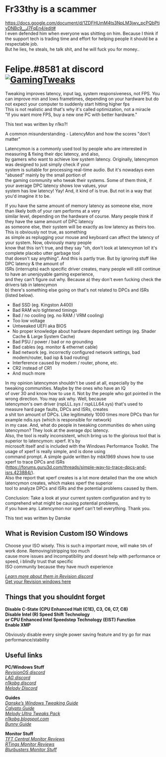 # Fr33thy is a scammer<br/>
https://docs.google.com/document/d/1ZDFHUmM4ts3NpLM3jwv_pcPQbPtivDNBc9__J7FqEn4/edit#<br/>
I even defended him when everyone was shitting on him. Because I think if the support tech is trading time and 
effort for helping people it should be a respectable job.<br/>
But he lies, he steals, he talk shit, and he will fuck you for money..<br/>

# Felipe.#8581 at discord [![GamingTweaks](https://img.shields.io/badge/support-me-green.svg)](https://www.paypal.com/cgi-bin/webscr?cmd=_s-xclick&hosted_button_id=53DKRDTP43ZAG&source=url)

Tweaking improves latency, input lag, system responsiveness, not FPS. You can improve min and lows frametimes, 
depending on your hardware but do not expect your computer to suddenly start hitting higher fps<br/>
This is not realistic and that's why it's called optimization, not a miracle<br/>
"If you want more FPS, buy a new one PC with better hardware."<br/>

This text was written by n1ko?!

A common misunderstanding - LatencyMon and how the scores "don't matter"<br/>

Latencymon is a commonly used tool by people who are interested in measuring & fixing their dpc latency, and also, <br/>
by gamers who want to achieve low system latency. Originally, latencymon was designed to just simply check if your <br/>
system is suitable for processing real-time audio. But it's nowadays even "abused" mainly by the small portion of<br/>
the gaming community who tweak their systems. Some of them think, if your average DPC latency shows low values, your<br/>
system has low latency! Yay! And, it kind of is true. But not in a way that you'd imagine it to be.<br/>

If you have the same amount of memory latency as someone else, more than likely both of your ram performs at a very <br/>
similar level, depending on the hardware of course. Many people think if they have the same amount of DPC latency <br/>
as someone else, their system will be exactly as low latency as theirs too. This is obviously not true, as something<br/>
as simple as replugging your mouse and keyboard can affect the latency of your system. Now, obviously many people <br/>
know that this isn't true, and they say "oh, don't look at latencymon lol! it's complete placebo utter garbage tool<br/>
that doesn't say anything". And this is partly true. But by ignoring stuff like DPC latency & the amount of <br/>
ISRs (interrupts) each specific driver creates, many people will still continue to have an unenjoyable gaming experience,<br/>
and they can't figure out why. Because a) they don't even fucking check the drivers tab in latencymon <br/>
b) there's something else going on that's not related to DPCs and ISRs (listed below).<br/>

- Bad SSD (eg. Kingston A400)<br/>
- Bad RAM w/o tightened timings<br/>
- Bad / no cooling (eg. no RAM / VRM cooling)<br/>
- Too low voltage<br/>
- Untweaked UEFI aka BIOS<br/>
- No proper knowledge about hardware dependant settings (eg. Shader Cache & Large System Cache)<br/>
- Bad PSU / power / bad or no grounding<br/>
- Bad cables (eg. monitor & ethernet cable)<br/>
- Bad network (eg. incorrectly configured network settings, bad modem/router, bad isp & bad routing)<br/>
- Interference caused by modem / router, phone, etc.<br/>
- CR2 instead of CR1<br/>
- And much more<br/>

In my opinion latencymon shouldn't be used at all, especially by the tweaking communities. Maybe by the ones who have an IQ<br/>
of over 30 and know how to use it. Not by the people who got pointed in the wrong direction. You may ask why. Well, because<br/>
latencymon's own driver (rspLLL.sys / rspLLL64.sys) that's used to measure hard page faults, DPCs and ISRs, creates <br/>
a shit ton amount of DPCs. Like legitimately 1000 times more DPCs than for example ndis.sys (which is responsible for network)<br/>
in my case. And, what do people in tweaking communities do when using latencymon? They look at the average dpc latency. <br/>
Also, the tool is really inconsistent, which bring us to the glorious tool that is superior to latencymon: xperf. It's by<br/>
microsoft itself and is included with the Windows Performance Toolkit. The usage of xperf is really simple, and is done using<br/>
command prompt. A simple guide written by mbk1969 shows how to use xperf to trace DPCs and ISRs <br/>
(https://forums.guru3d.com/threads/simple-way-to-trace-dpcs-and-isrs.423884/). <br/>
Also the report that xperf creates is a lot more detailed than the one which latencymon creates, which makes xperf the superior<br/>
tool to analyze DPCs and ISRs and the potential problems caused by them.<br/>

Conclusion: Take a look at your current system configuration and try to comprehend what might be causing potential problems, <br/>
if you have any. Latencymon nor xperf can't tell everything. Thank you.<br/>

This text was written by Danske

## What is Revision Custom ISO Windows
Choose your ISO wisely. This is such a important move, will make `50%` of work done. Removing/stripping too much<br/>
cause more issues and incompatibility and doesnt help with performance or speed, i blindly trust that specific<br/>
ISO community because they have much experience<br/>

[*Learn more about them in Revision discord*](https://discordapp.com/invite/CCxWegZ)<br/>
[Get your Revision windows here](https://www.revi.cc/revios/download) <br/>

## Things that you shouldnt forget

**Disable C-State (CPU Enhanced Halt (C1E), C3, C6, C7, C8)**<br/>
**Disable Intel (R) Speed Shift Technology<br/> or CPU Enhanced Intel Speedstep Technology (EIST) Function**<br/>
**Enable XMP**<br/>

Obviously disable every single power saving feature and try go for max performance/stability<br/>

##   Useful links

**PC/Windows Stuff** </br>
[*RevisionOS discord*](https://discord.gg/CCxWegZ) </br>
[*LAG discord*](https://discord.gg/PfsdHaP) </br>
[*n1kobg discord*](https://discord.gg/8KSHTZ3) </br>
[*Melody Discord*](https://discord.gg/7n5EGQ) </br>

**Guides** </br>
[*Danske’s Windows Tweaking Guide*](https://docs.google.com/document/d/18uPEXJC5LSto8x9X_GteSI58sfQLCfamDG1HNHJWrQU/edit) </br>
[*Calypto Guide*](https://docs.google.com/document/d/1c2-lUJq74wuYK1WrA_bIvgb89dUN0sj8-hO3vqmrau4/edit?usp=sharing) </br>
[*Melody Ultra Tweaks Pack*](https://sites.google.com/view/melodystweaks/) </br>
[*n1kobg.blogspot.com*](http://n1kobg.blogspot.com/) </br>
[*Bunny Guide*](https://sites.google.com/view/winshit/overview)

**Monitor Stuff** </br>
[*TFT Central Monitor Reviews*](https://www.tftcentral.co.uk/) </br>
[*RTings Monitor Reviews*](https://www.rtings.com/monitor) </br>
[*Blurbusters Monitor Stuff*](https://blurbusters.com/)
